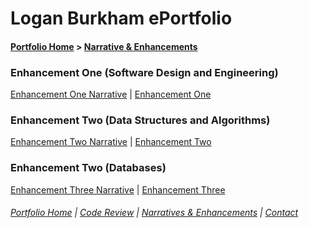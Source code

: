 # Logan Burkham ePortfolio 
#### [Portfolio Home](./README.md) > [Narrative & Enhancements](./narratives_and_enhancements_lander.md)

### Enhancement One (Software Design and Engineering)
[Enhancement One Narrative](./enhancement_narrative_one.md) |
[Enhancement One](./enhancement_one.md)

### Enhancement Two (Data Structures and Algorithms)
[Enhancement Two Narrative](./enhancement_narrative_two.md) |
[Enhancement Two](./enhancement_two.md)

### Enhancement Two (Databases)
[Enhancement Three Narrative](./enhancement_narrative_three.md) |
[Enhancement Three](./enhancement_three.md)


###### [Portfolio Home](./README.md) | [Code Review](./code_review.md) | [Narratives & Enhancements](./narratives_and_enhancements_lander.md) | [Contact](./contact_me.md)

